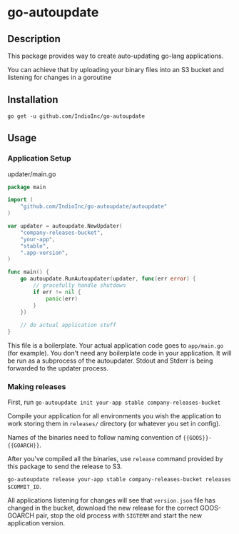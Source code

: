# go-autoupdate

## Description 

This package provides way to create auto-updating go-lang applications.

You can achieve that by uploading your binary files into an S3 bucket and listening for changes in a goroutine

## Installation

```
go get -u github.com/IndioInc/go-autoupdate
```

## Usage

### Application Setup

updater/main.go
```go
package main

import (
    "github.com/IndioInc/go-autoupdate/autoupdate"
)

var updater = autoupdate.NewUpdater(
    "company-releases-bucket", 
    "your-app",
    "stable",
    ".app-version",
)

func main() {
    go autoupdate.RunAutoupdater(updater, func(err error) {
        // gracefully handle shutdown
        if err != nil {
            panic(err)
        }
    })
    
    // do actual application stuff
}
```

This file is a boilerplate. Your actual application code goes to `app/main.go` (for example).
You don't need any boilerplate code in your application. It will be run as a subprocess of the autoupdater.
Stdout and Stderr is being forwarded to the updater process.

### Making releases

First, run `go-autoupdate init your-app stable company-releases-bucket`

Compile your application for all environments you wish the application to work storing them in `releases/` directory (or whatever you set in config). 

Names of the binaries need to follow naming convention of `{{GOOS}}-{{GOARCH}}`.

After you've compiled all the binaries, use `release` command provided by this package to send the release to S3.

`go-autoupdate release your-app stable company-releases-bucket releases $COMMIT_ID`.

All applications listening for changes will see that `version.json` file has changed in the bucket, download the new release for the correct GOOS-GOARCH pair, stop the old process with `SIGTERM` and start the new application version.



